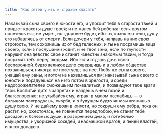 ```yaml
---
title: "Как детей учить и страхом спасать"
---
```


Наказывай сына своего в юности его, и упокоит тебя в старости твоей и придаст красоты душе твоей; и не жалея бей ребенка: если прутом посечешь его, не умрет, но здоровее будет, ибо ты, казня его тело, душу его избавляешь от смерти. Если дочери у тебя, направь на них свою строгость, тем сохранишь их от бед телесных: и ты не посрамишь лица своего, коли в послушании ходит, и не твоя вина, если по глупости нарушит она девство свое и станет известно знакомым твоим, и тогда посрамят тебя перед людьми. Ибо если отдашь дочь свою беспорочной, будто великое дело совершишь и в любом обществе похвалишься, никогда не посетуешь на нее. Любя же сына своего, учащай ему раны, и потом не нахвалишься им; наказывай сына своего с юности и порадуешься на него потом в зрелости, и среди недоброжелателей сможешь им похвалиться, и позавидуют тебе враги твои. Воспитай дитя в запретах и найдешь в нем покой и благословение; не улыбайся ему, играя: в малом послабишь — в большом пострадаешь, скорбя, и в будущем будто занозы вгонишь в душу свою. И не дай ему воли в юности, но сокруши ему ребра, пока он растет, но, ожесточась, не повинится перед тобою, не станет тебе досадой, и болезнью души, и разорением дома, и погибелью имущества, и укоризной соседей, и насмешкой врагов, и пеней властей, и злою досадою.